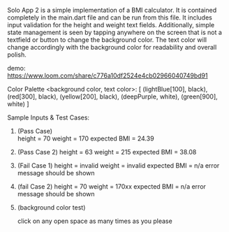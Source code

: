 Solo App 2 is a simple implementation of a BMI calculator. It is contained completely in the 
main.dart file and can be run from this file. It includes input validation for the height and weight 
text fields. Additionally, simple state management is seen by tapping anywhere on the screen that is 
not a textfield or button to change the background color. The text color will change 
accordingly with the background color for readability and overall polish.

demo: https://www.loom.com/share/c776a10df2524e4cb02966040749bd91 

Color Palette <background color, text color>:
[
 (lightBlue[100], black), 
 (red[300], black), 
 (yellow[200], black), 
 (deepPurple, white), 
 (green[900], white)
]


Sample Inputs & Test Cases:
1. (Pass Case)       
   height = 70
   weight = 170
   expected BMI = 24.39
2. (Pass Case 2)
   height = 63
   weight = 215
   expected BMI = 38.08
3. (Fail Case 1)
   height = invalid
   weight = invalid
   expected BMI = n/a
   error message should be shown
4. (fail Case 2)
   height = 70
   weight = 170xx
   expected BMI = n/a
   error message should be shown
5. (background color test)

   click on any open space as many times as you please
